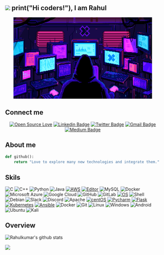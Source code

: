 ## <img src="https://github.com/TheDudeThatCode/TheDudeThatCode/blob/master/Assets/Developer.gif" width="70px"> print("Hi coders!"), I am Rahul

<p align="center">
  <img src="https://github.com/Rahulkumar0909/Rahulkumar0909/blob/master/gif/code_at_night.gif?raw=true" width="450" height="265" />
</p>

## Connect me 

<div align="center">
 
[![Open Source Love](https://badges.frapsoft.com/os/v2/open-source.svg?v=103)](https://github.com/Rahulkumar0909)
[![Linkedin Badge](https://img.shields.io/badge/-Rahulkumar_Choudhary-blue?style=flat-square&logo=Linkedin&logoColor=white&link=https://www.linkedin.com/in/rahulkumar-choudhary-b662761a2/)](https://www.linkedin.com/in/rahulkumar-choudhary-b662761a2/)
[![Twitter Badge](https://img.shields.io/badge/-@Rahulkumar29420-1ca0f1?style=flat-square&labelColor=1ca0f1&logo=twitter&logoColor=white&link=https://twitter.com/Rahulkumar29420)](https://twitter.com/Rahulkumar29420)
[![Gmail Badge](https://img.shields.io/badge/-rahulchoudhary5768@gmail.com-c14438?style=flat-square&logo=Gmail&logoColor=white&link=mailto:rahulchoudhary5768@gmail.com)](mailto:rahulchoudhary@gmail.com)
[![Medium Badge](https://img.shields.io/badge/Medium-12100E?style=for-the-badge&logo=medium&logoColor=white&link=https://rahulchoudhary5768.medium.com/)](https://rahulchoudhary5768.medium.com/)
</div>  



## About me

```py
def github():
    return "Love to explore many new technologies and integrate them."
```

## Skils 

![C](https://img.shields.io/badge/-C-000?&logo=C)
![C++](https://img.shields.io/badge/-C++-00599C?style=flat-square&logo=c)
![Python](https://img.shields.io/badge/-Python-black?style=flat-square&logo=Python)
![Java](https://img.shields.io/badge/-java-E34A86?style=flat-square&logo=java)
[![AWS](https://img.shields.io/badge/Learning-AWS-FF9900?style=flat-square&logo=amazon-aws&logoColor=white)](https://github.com/br3ndonland/awsdev)
[![Editor](https://img.shields.io/badge/Editor-VSCode-blue?style=flat-square&logo=visual-studio-code&logoColor=white)](https://code.visualstudio.com/)
![MySQL](https://img.shields.io/badge/-MySQL-black?style=flat-square&logo=mysql)
![Docker](https://img.shields.io/badge/-Docker-black?style=flat-square&logo=docker)
![Microsoft Azure](https://img.shields.io/badge/Microsoft%20Azure-232F7E?style=flat-square&logo=microsoft-azure)
![Google Cloud](https://img.shields.io/badge/Google%20Cloud-black?style=flat-square&logo=google-cloud)
![GitHub](https://img.shields.io/badge/-GitHub-181717?style=flat-square&logo=github)
![GitLab](https://img.shields.io/badge/-GitLab-FCA121?style=flat-square&logo=gitlab)
[![OS](https://img.shields.io/badge/OS-Linux-informational?style=flat-square&logo=linux&logoColor=white)](https://en.wikipedia.org/wiki/Linux)
 ![Shell](https://img.shields.io/badge/-Shell-blasck?style=plastic&logo=Shell)
 ![Debian](https://img.shields.io/badge/-Debian-A80030?style=flat-square&logo=Debian&logoColor=white)
 ![Slack](https://img.shields.io/badge/-Slack-E01563?style=flat-square&logo=Slack&logoColor=white)
 ![Discord](https://img.shields.io/badge/Discord-7289DA?style=for-the-badge&logo=discord&logoColor=white)
 ![Apache](https://img.shields.io/badge/-Apache-D22128?style=flat-square&logo=Apache&logoColor=white)
 [![centOS](https://img.shields.io/badge/CentOS-7.0-blue?style=flat-square&logo=CentOS&logoColor=262577)](https://www.centos.org/)
 [![Pycharm](https://img.shields.io/badge/IDE-PyCharm-yellow?style=flat-square&logo=JetBrains)](https://www.jetbrains.com/pycharm/)
 [![Flask](https://img.shields.io/badge/-Flask-000000?style=flat-square&logo=Flask&logoColor=ffffff)](https://flask.palletsprojects.com/)
 [![Kubernetes](https://img.shields.io/badge/-Kubernetes-326CE5?style=flat-square&logo=Kubernetes&logoColor=ffffff)](https://kubernetes.io/)
 [![Ansible](https://img.shields.io/badge/-ansible-326CE5?style=flat-square&logo=ansible&logoColor=000000)](https://ansible.io/)
 ![Docker](https://img.shields.io/badge/Docker-2CA5E0?style=for-the-badge&logo=docker&logoColor=white)
  ![Git](https://img.shields.io/badge/Git-F05032?style=for-the-badge&logo=git&logoColor=white)
![Linux](https://img.shields.io/badge/Linux-FCC624?style=for-the-badge&logo=linux&logoColor=black)
![Windows](https://img.shields.io/badge/Windows-0078D6?style=for-the-badge&logo=windows&logoColor=white)
![Android](https://img.shields.io/badge/Android-3DDC84?style=for-the-badge&logo=android&logoColor=white)
![Ubuntu](https://img.shields.io/badge/Ubuntu-E95420?style=for-the-badge&logo=ubuntu&logoColor=white)
![Kali](https://img.shields.io/badge/Kali_Linux-557C94?style=for-the-badge&logo=kali-linux&logoColor=white)


## Overview
    

![Rahulkumar's github stats](https://github-readme-stats.vercel.app/api?username=Rahulkumar0909&hide=issues&show_icons=true&theme=chartreuse-dark)

<a href="https://github.com/Rahulkumar0909/github-readme-stats">
 
  <img align="center" src="https://github-readme-stats.anuraghazra1.vercel.app/api/top-langs/?username=Rahulkumar0909&layout=compact&theme=chartreuse-dark" />
</a>


